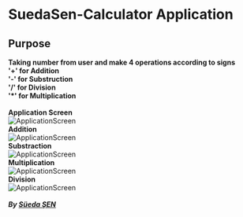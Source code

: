 # SuedaSen-Calculator Application

## Purpose

**Taking number from user and make 4 operations according to signs** <br/>
**'+' for Addition** <br/>
**'-' for Substruction** <br/>
**'/' for Division** <br/>
**'*' for Multiplication** <br/>
<br/>
**Application Screen** <br/>
![ApplicationScreen](https://i.hizliresim.com/ecmenQ.jpg) <br/>
**Addition** <br/>
![ApplicationScreen](https://i.hizliresim.com/v075f3.jpg)<br/>
**Substraction** <br/>
![ApplicationScreen](https://i.hizliresim.com/9ZnuoQ.jpg) <br/>
**Multiplication** <br/>
![ApplicationScreen](https://i.hizliresim.com/IpPDcT.jpg) <br/>
**Division** <br/>
![ApplicationScreen](https://i.hizliresim.com/CokP0b.jpg) <br/>
<br/>
***By [Süeda ŞEN](https://www.linkedin.com/in/süeda-ş-578a63150)*** <br/>
